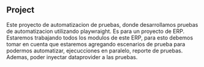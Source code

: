 ## Project

Este proyecto de automatizacion de pruebas, donde desarrollamos pruebas de automatizacion utilizando playwraight. Es para un proyecto de ERP. Estaremos trabajando todos los modulos de este ERP, para esto debemos tomar en cuenta que estaremos agregando escenarios de prueba para podermos automatizar, ejecucciones en paralelo, reporte de pruebas. Ademas, poder inyectar dataprovider a las pruebas.



